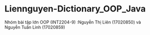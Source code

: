 # Liennguyen-Dictionary_OOP_Java
Nhóm bài tập lớn OOP (INT2204-9) :Nguyễn Thị Liên (17020850) và Nguyễn Tuấn Linh (17020859)
